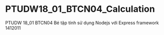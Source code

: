 # PTUDW18_01_BTCN04_Calculation
PTUDW 18_01 BTCN04 Bé tập tính sử dụng Nodejs với Express framework
1412011
